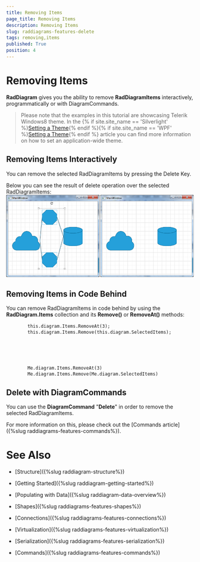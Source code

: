 ```yaml
---
title: Removing Items
page_title: Removing Items
description: Removing Items
slug: raddiagrams-features-delete
tags: removing,items
published: True
position: 4
---
```


# Removing Items



__RadDiagram__ gives you the ability to remove __RadDiagramItems__ interactively, programmatically or with DiagramCommands.
	  

>Please note that the examples in this tutorial are showcasing Telerik Windows8 theme. In the
		  {% if site.site_name == 'Silverlight' %}[Setting a Theme](http://www.telerik.com/help/silverlight/common-styling-apperance-setting-theme.html#Setting_Application-Wide_Built-In_Theme_in_the_Code-Behind){% endif %}{% if site.site_name == 'WPF' %}[Setting a Theme](http://www.telerik.com/help/wpf/common-styling-apperance-setting-theme-wpf.html#Setting_Application-Wide_Built-In_Theme_in_the_Code-Behind){% endif %}
		  article you can find more information on how to set an application-wide theme.
		

## Removing Items Interactively

You can remove the selected RadDiagramItems by pressing the Delete Key.

Below you can see the result of delete operation over the selected RadDiagramItems:![radiagrams-removingitems](images/radiagrams-removingitems.png)

## Removing Items in Code Behind

You can remove RadDiagramItems in code behind by using the __RadDiagram.Items__ collection and its __Remove()__ or __RemoveAt()__ methods:
		

	
			this.diagram.Items.RemoveAt(3);
			this.diagram.Items.Remove(this.diagram.SelectedItems);
		  



	
			Me.diagram.Items.RemoveAt(3)
			Me.diagram.Items.Remove(Me.diagram.SelectedItems)
		  



## Delete with DiagramCommands

You can use the __DiagramCommand__ "__Delete__" in order to remove the selected RadDiagramItems.
		

For more information on this, please check out the [Commands article]({%slug raddiagrams-features-commands%}).
		

# See Also

 * [Structure]({%slug raddiagram-structure%})

 * [Getting Started]({%slug raddiagram-getting-started%})

 * [Populating with Data]({%slug raddiagram-data-overview%})

 * [Shapes]({%slug raddiagrams-features-shapes%})

 * [Connections]({%slug raddiagrams-features-connections%})

 * [Virtualization]({%slug raddiagrams-features-virtualization%})

 * [Serialization]({%slug raddiagrams-features-serialization%})

 * [Commands]({%slug raddiagrams-features-commands%})
